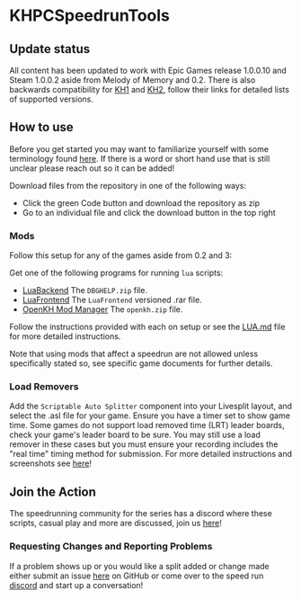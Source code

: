 # KHPCSpeedrunTools

## Update status
All content has been updated to work with Epic Games release 1.0.0.10 and Steam 1.0.0.2 aside from Melody of Memory and 0.2. There is also backwards compatibility for [KH1](1FMMods) and [KH2](2FMMods), follow their links for detailed lists of supported versions.

## How to use

Before you get started you may want to familiarize yourself with some terminology found [here](GLOSSARY.md). If there is a word or short hand use that is still unclear please reach out so it can be added!

Download files from the repository in one of the following ways:
- Click the green Code button and download the repository as zip
- Go to an individual file and click the download button in the top right

### Mods

Follow this setup for any of the games aside from 0.2 and 3:

Get one of the following programs for running `lua` scripts:
- [LuaBackend](https://github.com/Sirius902/LuaBackend/releases) The `DBGHELP.zip` file.
- [LuaFrontend](https://github.com/TopazTK/LuaFrontend/releases) The `LuaFrontend` versioned .rar file.
- [OpenKH Mod Manager](https://github.com/OpenKH/OpenKh/releases) The `openkh.zip` file.

Follow the instructions provided with each on setup or see the [LUA.md](LUA.md) file for more detailed instructions.

Note that using mods that affect a speedrun are not allowed unless specifically stated so, see specific game documents for further details.

### Load Removers

Add the `Scriptable Auto Splitter` component into your Livesplit layout, and select the .asl file for your game. Ensure you have a timer set to show game time. Some games do not support load removed time (LRT) leader boards, check your game's leader board to be sure. You may still use a load remover in these cases but you must ensure your recording includes the "real time" timing method for submission. For more detailed instructions and screenshots see [here](LoadRemovers/readme.md)!


## Join the Action

The speedrunning community for the series has a discord where these scripts, casual play and more are discussed, join us [here](https://discord.gg/5GjHsyQT8R)!

### Requesting Changes and Reporting Problems

If a problem shows up or you would like a split added or change made either submit an issue [here](https://github.com/Denhonator/KHPCSpeedrunTools/issues/new/choose) on GitHub or come over to the speed run [discord](https://discord.gg/5GjHsyQT8R) and start up a conversation!
